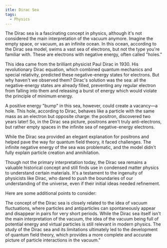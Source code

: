 ```yaml
---
itle: Dirac Sea
tags:
  - Physics
---
```

The Dirac sea is a fascinating concept in physics, although it's not considered the main interpretation of the vacuum anymore. Imagine the empty space, or vacuum, as an infinite ocean. In this ocean, according to the Dirac sea model, swims a vast sea of electrons, but not the type you're familiar with. These are electrons with negative energy, often called "holes."

This idea came from the brilliant physicist Paul Dirac in 1930. His revolutionary Dirac equation, which combined quantum mechanics and special relativity, predicted these negative-energy states for electrons. But why haven't we observed them? Dirac's solution was the sea: all the negative-energy states are already filled, preventing any regular electron from falling into them and releasing a burst of energy which would violate the principle of minimum energy.

A positive energy "bump" in this sea, however, could create a vacancy—a hole. This hole, according to Dirac, behaves like a particle with the same mass as an electron but opposite charge: the positron, discovered two years later! So, in the Dirac sea picture, positrons aren't truly anti-electrons, but rather empty spaces in the infinite sea of negative-energy electrons.

While the Dirac sea provided an elegant explanation for positrons and helped pave the way for quantum field theory, it faced challenges. The infinite negative energy of the sea was problematic, and the model didn't fully explain particle creation and annihilation.

Though not the primary interpretation today, the Dirac sea remains a valuable historical concept and still finds use in condensed matter physics to understand certain materials. It's a testament to the ingenuity of physicists like Dirac, who dared to push the boundaries of our understanding of the universe, even if their initial ideas needed refinement.

Here are some additional points to consider:

The concept of the Dirac sea is closely related to the idea of vacuum fluctuations, where particles and antiparticles can spontaneously appear and disappear in pairs for very short periods.
While the Dirac sea itself isn't the main interpretation of the vacuum, the idea of the vacuum being full of potential energy and virtual particles is still relevant in modern physics.
The study of the Dirac sea and its limitations ultimately led to the development of quantum field theory, which provides a more complete and accurate picture of particle interactions in the vacuum."
